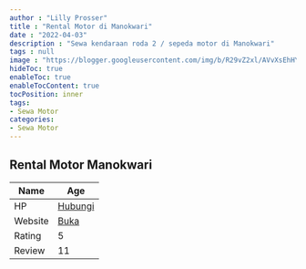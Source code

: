 ```yaml
---
author : "Lilly Prosser"
title : "Rental Motor di Manokwari"
date : "2022-04-03"
description : "Sewa kendaraan roda 2 / sepeda motor di Manokwari"
tags : null
image : "https://blogger.googleusercontent.com/img/b/R29vZ2xl/AVvXsEhHYkdajtTxtVvizZmGbxkBJEI9bcVhemEDO1jrtu4lmlNtn5aBdBzYB9-Kqi4OAA3WqO6GNeAxhm_FIZk3qlR0X8RMRSGVcxC0hlaYmlzdejlsGzDBlJGHn4Nx5t-ARvkPH9rnDV7Xv2KNEu_dMJWOwLq86NfKsVGePgZcI1jNnX2_i6VBv63wO1PUpA/w300-h200/rental-motor-di-manokwari.png"
hideToc: true
enableToc: true
enableTocContent: true
tocPosition: inner
tags:
- Sewa Motor
categories:
- Sewa Motor
---
```



## Rental Motor Manokwari

Name | Age
--------|------
HP | [Hubungi](https://pcandroidplayer.blogspot.com/?clayads=https://getnumber.ndower.dev?phone=MDgyMzk4NDc5NTYx)
Website | [Buka](https://pcandroidplayer.blogspot.com/?clayads=aHR0cHM6Ly93d3cuZmFjZWJvb2suY29tL3JlbnRhbC5ta3c=) 
Rating | 5
Review | 11


